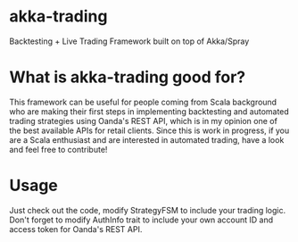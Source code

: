 akka-trading
============

Backtesting + Live Trading Framework built on top of Akka/Spray

What is akka-trading good for?
==============================

This framework can be useful for people coming from Scala background who are making their first steps in implementing backtesting and automated trading strategies using Oanda's REST API, which is in my opinion one of the best available APIs for retail clients. Since this is work in progress, if you are a Scala enthusiast and are interested in automated trading, have a look and feel free to contribute!

Usage
=====

Just check out the code, modify StrategyFSM to include your trading logic. Don't forget to modify AuthInfo trait to include your own account ID and access token for Oanda's REST API.
